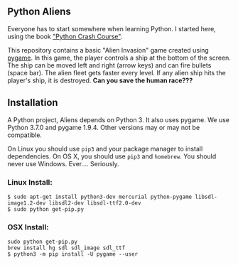 ## Python Aliens

Everyone has to start somewhere when learning Python. I started here, using the book
["Python Crash Course"](https://www.amazon.com/Python-Crash-Course-Hands-Project-Based/dp/1593276036).

This repository contains a basic "Alien Invasion" game created using [pygame](https://www.pygame.org/news).
In this game, the player controls a ship at the bottom of the screen. The ship can be moved left and
right (arrow keys) and can fire bullets (space bar). The alien fleet gets faster every level. If
any alien ship hits the player's ship, it is destroyed. **Can you save the human race???**

## Installation

A Python project, Aliens depends on Python 3. It also uses pygame. We use Python 3.7.0 and pygame 1.9.4.
Other versions may or may not be compatible.

On Linux you should use `pip3` and your package manager to install dependencies. On OS X, you should
use `pip3` and `homebrew`. You should never use Windows. Ever.... Seriously.

### Linux Install:

```
$ sudo apt-get install python3-dev mercurial python-pygame libsdl-image1.2-dev libsdl2-dev libsdl-ttf2.0-dev
$ sudo python get-pip.py
```

### OSX Install:

```
sudo python get-pip.py
brew install hg sdl sdl_image sdl_ttf
$ python3 -m pip install -U pygame --user
```
